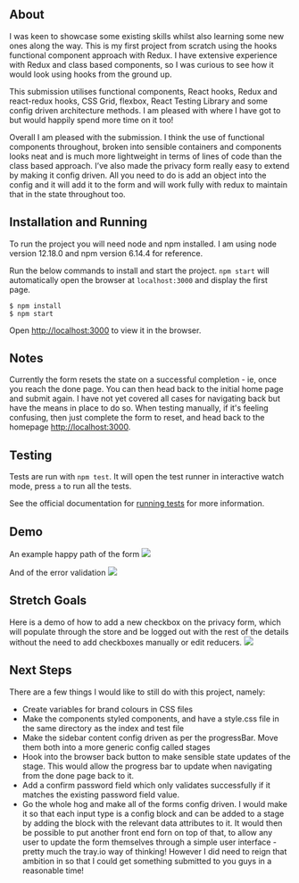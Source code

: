 ## About

I was keen to showcase some existing skills whilst also learning some new ones along the way. This is my first project from scratch using the hooks functional component approach with Redux. I have extensive experience with Redux and class based components, so I was curious to see how it would look using hooks from the ground up.

This submission utilises functional components, React hooks, Redux and react-redux hooks, CSS Grid, flexbox, React Testing Library and some config driven architecture methods. I am pleased with where I have got to but would happily spend more time on it too!

Overall I am pleased with the submission. I think the use of functional components throughout, broken into sensible containers and components looks neat and is much more lightweight in terms of lines of code than the class based approach. I’ve also made the privacy form really easy to extend by making it config driven. All you need to do is add an object into the config and it will add it to the form and will work fully with redux to maintain that in the state throughout too.

## Installation and Running
To run the project you will need node and npm installed. I am using node version 12.18.0 and npm version 6.14.4 for reference.

Run the below commands to install and start the project. `npm start` will automatically open the browser at `localhost:3000` and display the first page.

```
$ npm install
$ npm start
```

Open [http://localhost:3000](http://localhost:3000) to view it in the browser.

## Notes
Currently the form resets the state on a successful completion - ie, once you reach the done page. You can then head back to the initial home page and submit again. I have not yet covered all cases for navigating back but have the means in place to do so. When testing manually, if it's feeling confusing, then just complete the form to reset, and head back to the homepage [http://localhost:3000](http://localhost:3000).

## Testing
Tests are run with `npm test`. It will open the test runner in interactive watch mode, press `a` to run all the tests.

See the official documentation for [running tests](https://facebook.github.io/create-react-app/docs/running-tests) for more information.

## Demo
An example happy path of the form
![](https://recordit.co/agzPGeOC2I)

And of the error validation
![](https://recordit.co/4Tl0swoSA6)

## Stretch Goals
Here is a demo of how to add a new checkbox on the privacy form, which will populate through the store and be logged out with the rest of the details without the need to add checkboxes manually or edit reducers.
![](https://recordit.co/utui044dZQ)

## Next Steps
There are a few things I would like to still do with this project, namely:

- Create variables for brand colours in CSS files
- Make the components styled components, and have a style.css file in the same directory as the index and test file
- Make the sidebar content config driven as per the progressBar. Move them both into a more generic config called stages
- Hook into the browser back button to make sensible state updates of the stage. This would allow the progress bar to update when navigating from the done page back to it.
- Add a confirm password field which only validates successfully if it matches the existing password field value.
- Go the whole hog and make all of the forms config driven. I would make it so that each input type is a config block and can be added to a stage by adding the block with the relevant data attributes to it. It would then be possible to put another front end forn on top of that, to allow any user to update the form themselves through a simple user interface - pretty much the tray.io way of thinking! However I did need to reign that ambition in so that I could get something submitted to you guys in a reasonable time!
